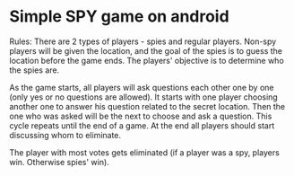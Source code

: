 ﻿# Simple SPY game on android
Rules:
There are 2 types of players - spies and regular players.
Non-spy players will be given the location, and the goal of the spies is to guess the location before the game ends.
The players' objective is to determine who the spies are.

As the game starts, all players will ask questions each other one by one (only yes or no questions are allowed).
It starts with one player choosing another one to answer his question related to the secret location.
Then the one who was asked will be the next to choose and ask a question.
This cycle repeats until the end of a game.
At the end all players should start discussing whom to eliminate.

The player with most votes gets eliminated (if a player was a spy, players win. Otherwise spies' win).
